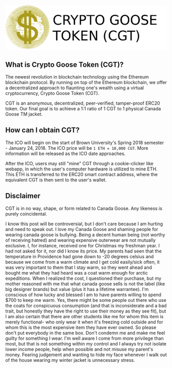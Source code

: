 ![Crypto Goose Token Logo](logo/CGT.png)

## What is Crypto Goose Token (CGT)?
The newest revolution in blockchain technology using the Ethereum blockchain protocol. By running on top of the Ethereum blockchain, we offer a decentralized approach to flaunting one's wealth using a virtual cryptocurrency, Crypto Goose Token (CGT).

CGT is an anonymous, decentralized, peer-verified, tamper-proof ERC20 token. Our final goal is to achieve a 1:1 ratio of 1 CGT to 1 physical Canada Goose TM jacket.

## How can I obtain CGT?
The ICO will begin on the start of Brown University's  Spring 2018 semester - January 24, 2018. The ICO price will be `1 ETH = 10,000 CGT`. More information will be released as the ICO date approaches.

After the ICO, users may still "mine" CGT through a cookie-clicker like webapp, in which the user's computer hardware is utilized to mine ETH. This ETH is transferred to the ERC20 smart contract address, where the equivalent CGT is then sent to the user's wallet.

## Disclaimer
CGT is in no way, shape, or form related to Canada Goose. Any likeness is purely coincidental.

I know this post will be controversial, but I don't care because I am hurting and need to speak out. I love my Canada Goose and shaming people for wearing canada goose is bullying. Being a decent human being (not worthy of receiving hatred) and wearing expensive outerwear are not mutually exclusive. I, for instance, received one for Christmas my freshman year. I had not asked for it, nor did I know its price. My parents had seen that the temperature in Providence had gone down to -20 degrees celsius and because we come from a warm climate and I get cold easily/sick often, it was very important to them that I stay warm, so they went ahead and bought me what they had heard was a coat warm enough for arctic expeditions. When I realized the cost, I questioned their purchase, but my mother reasoned with me that what canada goose sells is not the label (like big designer brands) but value (plus it has a lifetime warrantee). I'm conscious of how lucky and blessed I am to have parents willing to spend $700 to keep me warm. Yes, there might be some people out there who use the coats for conspicuous consumption (and that is inconsiderate and a bad trait, but honestly they have the right to use their money as they see fit), but I am also certain that there are other students like me for whom this item is merely functional- who only wear it when it's freezing cold outside and for whom this is the most expensive item they have ever owned. So please don't put everybody in the same box. Don't condemn me and make me feel guilty for something I wear. I'm well aware I come from more privilege than most, but that is not something within my control and I always try not isolate lower income people, help when possible and not misuse my parent's money. Fearing judgement and wanting to hide my face whenever I walk out of the house wearing my winter jacket is unnecessary stress.
